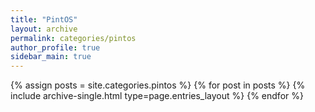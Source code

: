 ```yaml
---
title: "PintOS"
layout: archive
permalink: categories/pintos
author_profile: true
sidebar_main: true
---
```


{% assign posts = site.categories.pintos %}
{% for post in posts %} {% include archive-single.html type=page.entries_layout %} {% endfor %}
